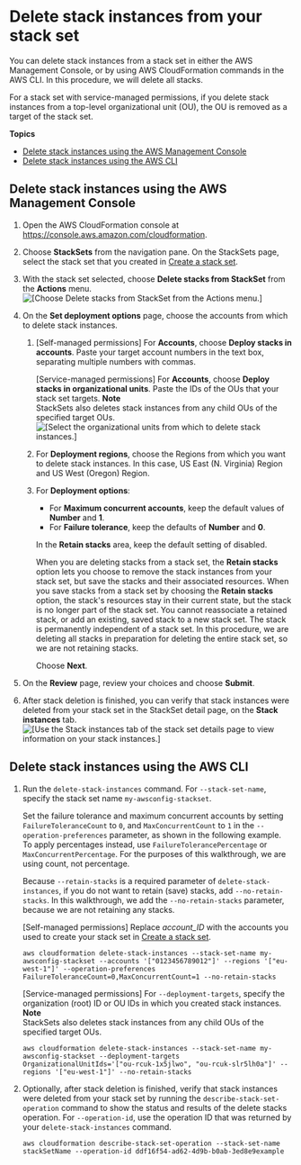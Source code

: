 # Delete stack instances from your stack set<a name="stackinstances-delete"></a>

You can delete stack instances from a stack set in either the AWS Management Console, or by using AWS CloudFormation commands in the AWS CLI\. In this procedure, we will delete all stacks\.

For a stack set with service\-managed permissions, if you delete stack instances from a top\-level organizational unit \(OU\), the OU is removed as a target of the stack set\.

**Topics**
+ [Delete stack instances using the AWS Management Console](#stackinstances-delete-console)
+ [Delete stack instances using the AWS CLI](#stackinstances-delete-cli)

## Delete stack instances using the AWS Management Console<a name="stackinstances-delete-console"></a>

1. Open the AWS CloudFormation console at [https://console\.aws\.amazon\.com/cloudformation](https://console.aws.amazon.com/cloudformation/)\.

1. Choose **StackSets** from the navigation pane\. On the StackSets page, select the stack set that you created in [Create a stack set](stacksets-getting-started-create.md)\.

1. With the stack set selected, choose **Delete stacks from StackSet** from the **Actions** menu\.  
![\[Choose Delete stacks from StackSet from the Actions menu.\]](http://docs.aws.amazon.com/AWSCloudFormation/latest/UserGuide/images/console-stacksets-action-delete-stacks.png)

1. On the **Set deployment options** page, choose the accounts from which to delete stack instances\.

   1. \[Self\-managed permissions\] For **Accounts**, choose **Deploy stacks in accounts**\. Paste your target account numbers in the text box, separating multiple numbers with commas\.

      \[Service\-managed permissions\] For **Accounts**, choose **Deploy stacks in organizational units**\. Paste the IDs of the OUs that your stack set targets\.
**Note**  
StackSets also deletes stack instances from any child OUs of the specified target OUs\.  
![\[Select the organizational units from which to delete stack instances.\]](http://docs.aws.amazon.com/AWSCloudFormation/latest/UserGuide/images/console-stackset-delete-stack-instances-in-ous.png)

   1. For **Deployment regions**, choose the Regions from which you want to delete stack instances\. In this case, US East \(N\. Virginia\) Region and US West \(Oregon\) Region\.

   1. For **Deployment options**: 
      + For **Maximum concurrent accounts**, keep the default values of **Number** and **1**\.
      + For **Failure tolerance**, keep the defaults of **Number** and **0**\.

      In the **Retain stacks** area, keep the default setting of disabled\.

      When you are deleting stacks from a stack set, the **Retain stacks** option lets you choose to remove the stack instances from your stack set, but save the stacks and their associated resources\. When you save stacks from a stack set by choosing the **Retain stacks** option, the stack's resources stay in their current state, but the stack is no longer part of the stack set\. You cannot reassociate a retained stack, or add an existing, saved stack to a new stack set\. The stack is permanently independent of a stack set\. In this procedure, we are deleting all stacks in preparation for deleting the entire stack set, so we are not retaining stacks\.

      Choose **Next**\.

1. On the **Review** page, review your choices and choose **Submit**\.

1. After stack deletion is finished, you can verify that stack instances were deleted from your stack set in the StackSet detail page, on the **Stack instances** tab\.  
![\[Use the Stack instances tab of the stack set details page to view information on your stack instances.\]](http://docs.aws.amazon.com/AWSCloudFormation/latest/UserGuide/images/console-stackset-detail-stack-instances.png)

## Delete stack instances using the AWS CLI<a name="stackinstances-delete-cli"></a>

1. Run the `delete-stack-instances` command\. For `--stack-set-name`, specify the stack set name `my-awsconfig-stackset`\.

   Set the failure tolerance and maximum concurrent accounts by setting `FailureToleranceCount` to `0`, and `MaxConcurrentCount` to `1` in the `--operation-preferences` parameter, as shown in the following example\. To apply percentages instead, use `FailureTolerancePercentage` or `MaxConcurrentPercentage`\. For the purposes of this walkthrough, we are using count, not percentage\.

   Because `--retain-stacks` is a required parameter of `delete-stack-instances`, if you do not want to retain \(save\) stacks, add `--no-retain-stacks`\. In this walkthrough, we add the `--no-retain-stacks` parameter, because we are not retaining any stacks\.

   \[Self\-managed permissions\] Replace *account\_ID* with the accounts you used to create your stack set in [Create a stack set](stacksets-getting-started-create.md)\.

   ```
   aws cloudformation delete-stack-instances --stack-set-name my-awsconfig-stackset --accounts '["0123456789012"]' --regions '["eu-west-1"]' --operation-preferences FailureToleranceCount=0,MaxConcurrentCount=1 --no-retain-stacks
   ```

   \[Service\-managed permissions\] For `--deployment-targets`, specify the organization \(root\) ID or OU IDs in which you created stack instances\.
**Note**  
StackSets also deletes stack instances from any child OUs of the specified target OUs\.

   ```
   aws cloudformation delete-stack-instances --stack-set-name my-awsconfig-stackset --deployment-targets OrganizationalUnitIds='["ou-rcuk-1x5jlwo", "ou-rcuk-slr5lh0a"]' --regions '["eu-west-1"]' --no-retain-stacks
   ```

1. Optionally, after stack deletion is finished, verify that stack instances were deleted from your stack set by running the `describe-stack-set-operation` command to show the status and results of the delete stacks operation\. For `--operation-id`, use the operation ID that was returned by your `delete-stack-instances` command\.

   ```
   aws cloudformation describe-stack-set-operation --stack-set-name stackSetName --operation-id ddf16f54-ad62-4d9b-b0ab-3ed8e9example
   ```